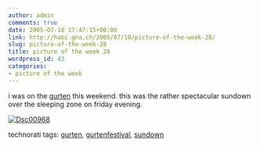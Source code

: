 ```yaml
---
author: admin
comments: true
date: 2005-07-18 17:47:15+00:00
link: http://habi.gna.ch/2005/07/18/picture-of-the-week-28/
slug: picture-of-the-week-28
title: picture of the week 28
wordpress_id: 43
categories:
- picture of the week
---
```



i was on the [gurten](http://www.gurtenfestival.ch/) this weekend. this was the rather spectacular sundown over the sleeping zone on friday evening.



[![Dsc00968](http://habi.gna.ch/blog/images/DSC00968-tm.jpg)](http://habi.gna.ch/blog/images/DSC00968.jpg)





technorati tags: [gurten](http://www.technorati.com/tag/gurten), [gurtenfestival](http://www.technorati.com/tag/gurtenfestival), [sundown](http://www.technorati.com/tag/sundown)
